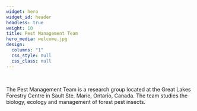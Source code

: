 ```yaml
---
widget: hero
widget_id: header
headless: true
weight: 10
title: Pest Management Team
hero_media: welcome.jpg
design:
  columns: "1"
  css_style: null
  css_class: null
---
```

<br>

The Pest Management Team is a research group located at the Great Lakes Forestry Centre in Sault Ste. Marie, Ontario, Canada. The team studies the biology, ecology and management of forest pest insects.